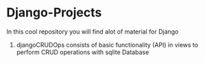 # Django-Projects

In this cool repository you will find alot of material for Django
1. djangoCRUDOps consists of basic functionality (API) in views to perform CRUD operations with sqlite Database

